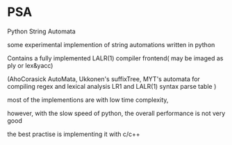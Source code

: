 PSA
===

Python String Automata

some experimental implemention of string automations written in python

Contains a fully implemented LALR(1) compiler frontend( may be imaged as ply or lex&yacc)

(AhoCorasick AutoMata, 
Ukkonen's suffixTree, 
MYT's automata for compiling regex and lexical analysis
LR1 and LALR(1) syntax parse table
)

most of the implementions are with low time complexity, 

however, with the slow speed of python, the overall performance is not very good

the best practise is implementing it with c/c++ 
